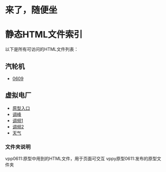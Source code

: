 # 来了，随便坐
# 静态HTML文件索引
以下是所有可访问的HTML文件列表：
## 汽轮机
- [0609](汽轮机0609/start.html)

## 虚拟电厂
- [原型入口](vpp原型0611/start.html)
- [调峰](虚拟电厂调峰服务管理v1.html)
- [调频1](虚拟电厂调频服务v1.html)
- [调频2](虚拟电厂调频服务v2.html)
- [天气](weather_data.html)
### 文件夹说明
vpp0611:原型中用到的HTML文件，用于页面可交互
vppy原型0611:发布的原型文件夹